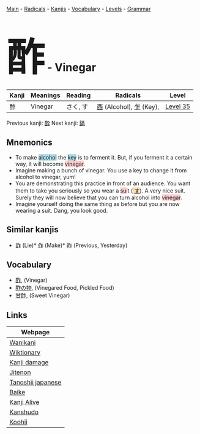 <style> bigfont {font-size: 100px}</style>
[Main](../index.md) -
[Radicals](../radicals.md) -
[Kanjis](../kanjis.md) -
[Vocabulary](../vocabulary.md) -
[Levels](../levels.md) -
[Grammar](../grammar.md)
# <bigfont> 酢</bigfont> - Vinegar 

| Kanji | Meanings | Reading | Radicals | Level |
| --- | --- | --- | --- | --- |
| 酢 | Vinegar | さく, す | [酉](../radicals/酉.md) (Alcohol), [乍](../radicals/乍.md) (Key),  | [Level 35](../levels/wk_level35.md) |

Previous kanji: [酔](酔.md) Next kanji: [鍋](鍋.md) 

## Mnemonics
 * To make <span style="background-color:#ADD8E6"> alcohol</span> the <span style="background-color:#ADD8E6"> key</span> is to ferment it. But, if you ferment it a certain way, it will become <span style="background-color:#ffcccb"> vinegar</span>.
* Imagine making a bunch of vinegar. You use a key to change it from alcohol to vinegar, yum!
* You are demonstrating this practice in front of an audience. You want them to take you seriously so you wear a <span style="background-color:#ffcccb"> su</span>it (<span style="background-color:#fed8b1"> [す](https://jisho.org/search/す)</span>). A very nice suit. Surely they will now believe that you can turn alcohol into <span style="background-color:#ffcccb"> vinegar</span>.
* Imagine yourself doing the same thing as before but you are now wearing a suit. Dang, you look good.


## Similar kanjis
 * [詐](詐.md) (Lie)* [作](作.md) (Make)* [昨](昨.md) (Previous, Yesterday)


## Vocabulary
 * [酢](../vocabulary/酢.md), (Vinegar)
* [酢の物](../vocabulary/酢.md), (Vinegared Food, Pickled Food)
* [甘酢](../vocabulary/酢.md), (Sweet Vinegar)



## Links 

| Webpage |
| --- |
| [Wanikani          ](https://www.wanikani.com/kanji/酢) |
| [Wiktionary        ](https://en.wiktionary.org/wiki/酢) |
| [Kanji damage      ](http://www.kanjidamage.com/kanji/search?utf8=✓&q=酢) |
| [Jitenon           ](https://jitenon.com/kanji/酢) |
| [Tanoshii japanese ](https://www.tanoshiijapanese.com/dictionary/kanji.cfm?k=酢) |
| [Baike             ](https://baike.baidu.com/item/酢) |
| [Kanji Alive       ](https://app.kanjialive.com/酢) |
| [Kanshudo          ](https://www.kanshudo.com/searchmn?q=酢) |
| [Koohii            ](https://kanji.koohii.com/study/kanji/酢) |
